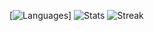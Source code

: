 [![Languages](https://github-readme-stats.vercel.app/api/top-langs/?username=sajalT05&layout=compact)]
![Stats](https://github-readme-stats.vercel.app/api?username=sajalT05&show_icons=true)
![Streak](https://github-readme-streak-stats.herokuapp.com/?user=sajalT05)
